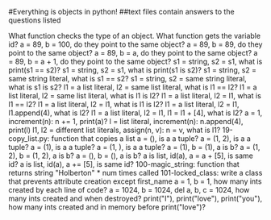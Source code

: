 #Everything is objects in python! ##text files contain answers to the questions listed

What function checks the type of an object.
What function gets the variable id?
a = 89, b = 100, do they point to the same object?
a = 89, b = 89, do they point to the same object?
a = 89, b = a, do they point to the same object?
a = 89, b = a + 1, do they point to the same object?
s1 = string, s2 = s1, what is print(s1 == s2)?
s1 = string, s2 = s1, what is print(s1 is s2)?
s1 = string, s2 = same string literal, what is s1 == s2?
s1 = string, s2 = same string literal, what is s1 is s2?
l1 = a list literal, l2 = same list literal, what is l1 == l2?
l1 = a list literal, l2 = same list literal, what is l1 is l2?
l1 = a list literal, l2 = l1, what is l1 == l2?
l1 = a list literal, l2 = l1, what is l1 is l2?
l1 = a list literal, l2 = l1, l1.append(4), what is l2?
l1 = a list literal, l2 = l1, l1 = l1 + [4], what is l2?
a = 1, increment(n): n += 1, print(a)?
l = list literal, increment(n): n.append(4), print(l)
l1, l2 = different list literals, assign(n, v): n = v, what is l1?
19-copy_list.py: function that copies a list
a = (), is a a tuple?
a = (1, 2), is a a tuple?
a = (1), is a a tuple?
a = (1, ), is a a tuple?
a = (1), b = (1), a is b?
a = (1, 2), b = (1, 2), a is b?
a = (), b = (), a is b?
a is list, id(a), a = a + [5], is same id?
a is list, id(a), a += [5], is same id?
100-magic_string: function that returns string "Holberton" * num times called
101-locked_class: write a class that prevents attribute creation except first_name
a = 1, b = 1, how many ints created by each line of code?
a = 1024, b = 1024, del a, b, c = 1024, how many ints created and when destroyed?
print("I"), print("love"), print("you"), how many ints created and in memory before print("love")?

